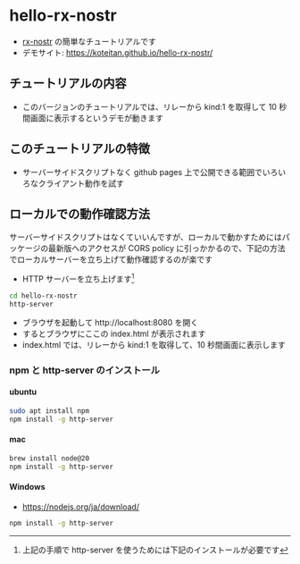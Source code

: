 # hello-rx-nostr
- [rx-nostr](https://github.com/penpenpng/rx-nostr/) の簡単なチュートリアルです
- デモサイト: https://koteitan.github.io/hello-rx-nostr/

## チュートリアルの内容
- このバージョンのチュートリアルでは、リレーから kind:1 を取得して 10 秒間画面に表示するというデモが動きます

## このチュートリアルの特徴
- サーバーサイドスクリプトなく github pages 上で公開できる範囲でいろいろなクライアント動作を試す

## ローカルでの動作確認方法
サーバーサイドスクリプトはなくていいんですが、ローカルで動かすためにはパッケージの最新版へのアクセスが CORS policy に引っかかるので、下記の方法でローカルサーバーを立ち上げて動作確認するのが楽です
- HTTP サーバーを立ち上げます[^1]
```bash
cd hello-rx-nostr
http-server
```
- ブラウザを起動して http://localhost:8080 を開く
- するとブラウザにここの index.html が表示されます
- index.html では、リレーから kind:1 を取得して、10 秒間画面に表示します

### npm と http-server のインストール
[^1]: 上記の手順で http-server を使うためには下記のインストールが必要です
#### ubuntu
```bash
sudo apt install npm
npm install -g http-server
```
#### mac
```bash
brew install node@20
npm install -g http-server
```
#### Windows
- https://nodejs.org/ja/download/
```bash
npm install -g http-server
```
